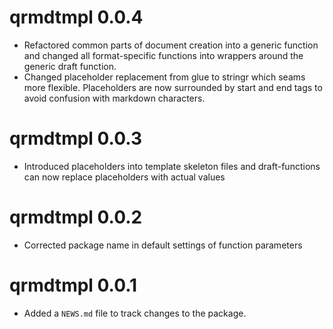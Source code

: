 # qrmdtmpl 0.0.4

* Refactored common parts of document creation into a generic function and changed all format-specific functions into wrappers around the generic draft function. 
* Changed placeholder replacement from glue to stringr which seams more flexible. Placeholders are now surrounded by start and end tags to avoid confusion with markdown characters.

# qrmdtmpl 0.0.3

* Introduced placeholders into template skeleton files and draft-functions can now replace placeholders with actual values

# qrmdtmpl 0.0.2

* Corrected package name in default settings of function parameters

# qrmdtmpl 0.0.1

* Added a `NEWS.md` file to track changes to the package.
